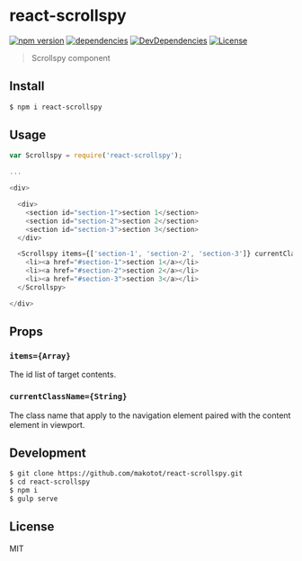 # react-scrollspy

[![npm version](https://img.shields.io/npm/v/react-scrollspy.svg?style=flat-square)](https://github.com/makotot/react-scrollspy)
[![dependencies](http://img.shields.io/david/makotot/react-scrollspy.svg?style=flat-square)](https://github.com/makotot/react-scrollspy)
[![DevDependencies](http://img.shields.io/david/dev/makotot/react-scrollspy.svg?style=flat-square)](https://github.com/makotot/react-scrollspy)
[![License](http://img.shields.io/npm/l/react-scrollspy.svg?style=flat-square)](https://github.com/makotot/react-scrollspy)

> Scrollspy component


## Install

```sh
$ npm i react-scrollspy
```


## Usage

```js
var Scrollspy = require('react-scrollspy');

...

<div>

  <div>
    <section id="section-1">section 1</section>
    <section id="section-2">section 2</section>
    <section id="section-3">section 3</section>
  </div>

  <Scrollspy items={['section-1', 'section-2', 'section-3']} currentClassName="is-current">
    <li><a href="#section-1">section 1</a></li>
    <li><a href="#section-2">section 2</a></li>
    <li><a href="#section-3">section 3</a></li>
  </Scrollspy>

</div>
```


## Props

### `items={Array}`

The id list of target contents.

### `currentClassName={String}`

The class name that apply to the navigation element paired with the content element in viewport.


## Development

```sh
$ git clone https://github.com/makotot/react-scrollspy.git
$ cd react-scrollspy
$ npm i
$ gulp serve
```


## License

MIT
